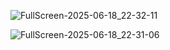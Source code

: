 ![FullScreen-2025-06-18_22-32-11](https://github.com/user-attachments/assets/a42cfda3-70ac-4c3a-8d5b-9eacdc58114c)

![FullScreen-2025-06-18_22-31-06](https://github.com/user-attachments/assets/e71d903e-b2c6-4667-bf19-74a8d631edf6)

